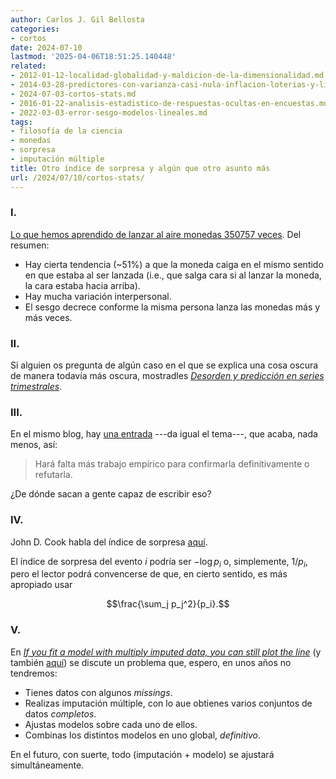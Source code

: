 ```yaml
---
author: Carlos J. Gil Bellosta
categories:
- cortos
date: 2024-07-10
lastmod: '2025-04-06T18:51:25.140448'
related:
- 2012-01-12-localidad-globalidad-y-maldicion-de-la-dimensionalidad.md
- 2014-03-28-predictores-con-varianza-casi-nula-inflacion-loterias-y-linea-de-comandos.md
- 2024-07-03-cortos-stats.md
- 2016-01-22-analisis-estadistico-de-respuestas-ocultas-en-encuestas.md
- 2022-03-03-error-sesgo-modelos-lineales.md
tags:
- filosofía de la ciencia
- monedas
- sorpresa
- imputación múltiple
title: Otro índice de sorpresa y algún que otro asunto más
url: /2024/07/10/cortos-stats/
---
```


### I.

[Lo que hemos aprendido de lanzar al aire monedas 350757 veces](https://arxiv.org/abs/2310.04153). Del resumen:
- Hay cierta tendencia (~51%) a que la moneda caiga en el mismo sentido en que estaba al ser lanzada (i.e., que salga cara si al lanzar la moneda, la cara estaba hacia arriba).
- Hay mucha variación interpersonal.
- El sesgo decrece conforme la misma persona lanza las monedas más y más veces.


### II.

Si alguien os pregunta de algún caso en el que se explica una cosa oscura de manera todavía más oscura, mostradles [_Desorden y predicción en series trimestrales_](https://nadaesgratis.es/manu-hidalgo/desorden-y-prediccion-en-series-trimestrales).


### III.

En el mismo blog, hay [una entrada](https://nadaesgratis.es/admin/afecta-la-politica-monetaria-al-tipo-de-interes-natural) ---da igual el tema---, que acaba, nada menos, así:

> Hará falta más trabajo empírico para confirmarla definitivamente o refutarla.

¿De dónde sacan a gente capaz de escribir eso?


### IV.

John D. Cook habla del índice de sorpresa
[aquí](https://www.johndcook.com/blog/2024/03/08/surprise-index/).

El índice de sorpresa del evento $i$ podría ser $-\log p_i$ o, simplemente,
$1 / p_i,$
pero el lector podrá convencerse de que, en cierto sentido, es más apropiado usar

$$\frac{\sum_j p_j^2}{p_i}.$$

### V.

En
[_If you fit a model with multiply imputed data, you can still plot the line_](https://solomonkurz.netlify.app/blog/2021-10-21-if-you-fit-a-model-with-multiply-imputed-data-you-can-still-plot-the-line/)
(y también [aquí](https://statmodeling.stat.columbia.edu/2024/05/03/combining-multiply-imputed-datasets-never-easy/))
se discute un problema que, espero, en unos años no tendremos:
- Tienes datos con algunos _missings_.
- Realizas imputación múltiple, con lo aue obtienes varios conjuntos de datos _completos_.
- Ajustas modelos sobre cada uno de ellos.
- Combinas los distintos modelos en uno global, _definitivo_.

En el futuro, con suerte, todo (imputación + modelo) se ajustará simultáneamente.
